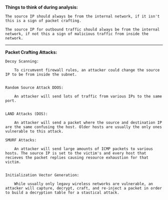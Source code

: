 
**Things to think of during analysis:** 

	The source IP should always be from the internal network, if it isn't this is a sign of packet crafting. 

	The source IP for outbound traffic should always be from the internal network, if not this a sign of malicious traffic from inside the network. 


-----------------------------------------


**Packet Crafting Attacks:**

	Decoy Scanning: 

		To circumvent firewall rules, an attacker could change the source IP to be from inside the subnet.


	Random Source Attack DDOS: 

		An attacker will send lots of traffic from various IPs to the same port. 


	LAND Attacks (DOS): 

		An attacker will send a packet where the source and destination IP are the same confusing the host. Older hosts are usually the only ones vulnerable to this attack. 

	SMURF Attacks: 

		An attacker will send large amounts of ICMP packets to various hosts. The source IP is set to the victim's and every host that recieves the packet replies causing resource exhaustion for that victim. 


	Initialization Vector Generation: 

		While usually only legavy wireless networks are vulnerable, an attacker will capture, decrypt, craft, and re-inject a packet in order to build a decryption table for a stastical attack. 


